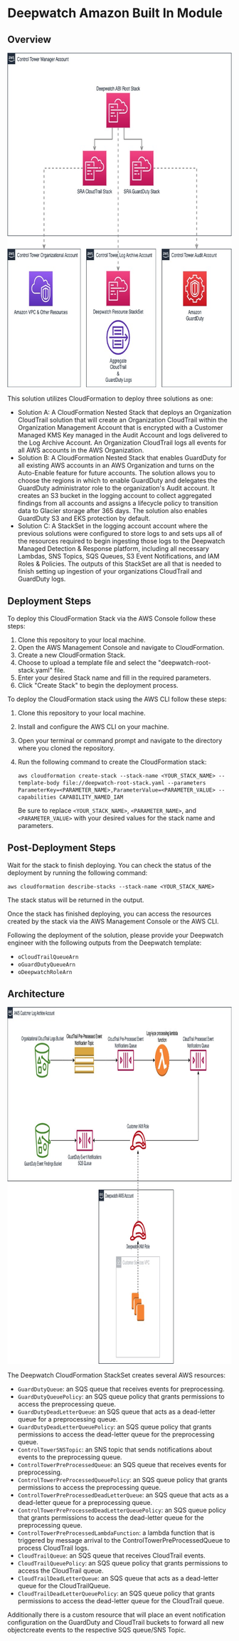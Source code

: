 # Deepwatch Amazon Built In Module 

## Overview

<img width="742" height="751" src="images/overview-architecture.jpg" alt="Overview Architecture">

This solution utilizes CloudFormation to deploy three solutions as one:

- Solution A: A CloudFormation Nested Stack that deploys an Organization CloudTrail solution that will create an Organization CloudTrail within the Organization Management Account that is encrypted with a Customer Managed KMS Key managed in the Audit Account and logs delivered to the Log Archive Account. An Organization CloudTrail logs all events for all AWS accounts in the AWS Organization.
- Solution B: A CloudFormation Nested Stack that enables GuardDuty for all existing AWS accounts in an AWS Organization and turns on the Auto-Enable feature for future accounts. The solution allows you to choose the regions in which to enable GuardDuty and delegates the GuardDuty administrator role to the organization's Audit account. It creates an S3 bucket in the logging account to collect aggregated findings from all accounts and assigns a lifecycle policy to transition data to Glacier storage after 365 days. The solution also enables GuardDuty S3 and EKS protection by default. 
- Solution C: A StackSet in the logging account account where the previous solutions were configured to store logs to and sets ups all of the resources required to begin ingesting those logs to the Deepwatch Managed Detection & Response platform, including all necessary Lambdas, SNS Topics, SQS Queues, S3 Event Notifications, and IAM Roles & Policies. The outputs of this StackSet are all that is needed to finish setting up ingestion of your organizations CloudTrail and GuardDuty logs.

## Deployment Steps

To deploy this CloudFormation Stack via the AWS Console follow these steps:

1. Clone this repository to your local machine.
2. Open the AWS Management Console and navigate to CloudFormation.
3. Create a new CloudFormation Stack.
4. Choose to upload a template file and select the "deepwatch-root-stack.yaml" file.
5. Enter your desired Stack name and fill in the required parameters.
6. Click "Create Stack" to begin the deployment process.

To deploy the CloudFormation stack using the AWS CLI follow these steps:

1. Clone this repository to your local machine.
2. Install and configure the AWS CLI on your machine.
3. Open your terminal or command prompt and navigate to the directory where you cloned the repository.
4. Run the following command to create the CloudFormation stack:

   ```
   aws cloudformation create-stack --stack-name <YOUR_STACK_NAME> --template-body file://deepwatch-root-stack.yaml --parameters ParameterKey=<PARAMETER_NAME>,ParameterValue=<PARAMETER_VALUE> --capabilities CAPABILITY_NAMED_IAM
   ```

   Be sure to replace `<YOUR_STACK_NAME>`, `<PARAMETER_NAME>`, and `<PARAMETER_VALUE>` with your desired values for the stack name and parameters.

## Post-Deployment Steps

Wait for the stack to finish deploying. You can check the status of the deployment by running the following command:

   ```
   aws cloudformation describe-stacks --stack-name <YOUR_STACK_NAME>
   ```

   The stack status will be returned in the output.

Once the stack has finished deploying, you can access the resources created by the stack via the AWS Management Console or the AWS CLI.

Following the deployment of the solution, please provide your Deepwatch engineer with the following outputs from the Deepwatch template:

- `oCloudTrailQueueArn`
- `oGuardDutyQueueArn`
- `oDeepwatchRoleArn`

## Architecture 

<img width="1081" height="801" src="images/resources-architecture.jpg" alt="Resources Architecture">

The Deepwatch CloudFormation StackSet creates several AWS resources:

- `GuardDutyQueue`: an SQS queue that receives events for preprocessing.
- `GuardDutyQueuePolicy`: an SQS queue policy that grants permissions to access the preprocessing queue.
- `GuardDutyDeadLetterQueue`: an SQS queue that acts as a dead-letter queue for a preprocessing queue.
- `GuardDutyDeadLetterQueuePolicy`: an SQS queue policy that grants permissions to access the dead-letter queue for the preprocessing queue.
- `ControlTowerSNSTopic`: an SNS topic that sends notifications about events to the preprocessing queue.
- `ControlTowerPreProcessedQueue`: an SQS queue that receives events for preprocessing.
- `ControlTowerPreProcessedQueuePolicy`: an SQS queue policy that grants permissions to access the preprocessing queue.
- `ControlTowerPreProcessedDeadLetterQueue`: an SQS queue that acts as a dead-letter queue for a preprocessing queue.
- `ControlTowerPreProcessedDeadLetterQueuePolicy`: an SQS queue policy that grants permissions to access the dead-letter queue for the preprocessing queue.
- `ControlTowerPreProcessedLambdaFunction`: a lambda function that is triggered by message arrival to the ControlTowerPreProcessedQueue to process CloudTrail logs.
- `CloudTrailQueue`: an SQS queue that receives CloudTrail events.
- `CloudTrailQueuePolicy`: an SQS queue policy that grants permissions to access the CloudTrail queue.
- `CloudTrailDeadLetterQueue`: an SQS queue that acts as a dead-letter queue for the CloudTrailQueue.
- `CloudTrailDeadLetterQueuePolicy`: an SQS queue policy that grants permissions to access the dead-letter queue for the CloudTrail queue.

Additionally there is a custom resource that will place an event notification configuration on the GuardDuty and CloudTrail buckets to forward all new objectcreate events to the respective SQS queue/SNS Topic.

